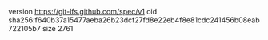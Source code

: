 version https://git-lfs.github.com/spec/v1
oid sha256:f640b37a15477aeba26b23dcf27fd8e22eb4f8e81cdc241456b08eab722105b7
size 2761
